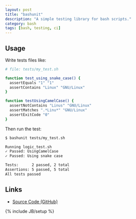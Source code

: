 ```yaml
---
layout: post
title: "bashunit"
description: "A simple testing library for bash scripts."
category: bash
tags: [bash, testing, ci]
---
```


## Usage

Write tests files like:

```bash
# file: tests/my_test.sh

function test_using_snake_case() {
  assertEquals "1" "1"
  assertContains "Linux" "GNU/Linux"
}

function testUsingCamelCase() {
  assertNotContains "Linus" "GNU/Linux"
  assertMatches ".*Linu*" "GNU/Linux"
  assertExitCode "0"
}
```

Then run the test:

```bash
$ bashunit tests/my_test.sh

Running logic_test.sh
✓ Passed: UsingCamelCase
✓ Passed: Using snake case

Tests:      2 passed, 2 total
Assertions: 5 passed, 5 total
All tests passed
```

## Links

* [Source Code (GitHub)](https://github.com/TypedDevs/bashunit)

{% include JB/setup %}

